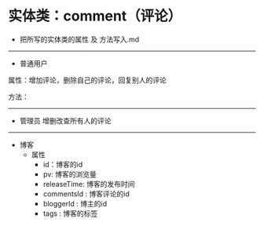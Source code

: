 # 实体类：comment（评论）
* 把所写的实体类的属性 及 方法写入.md
----
+ 普通用户

属性：增加评论，删除自己的评论，回复别人的评论

方法：

----

+ 管理员
增删改查所有人的评论

----
+ 博客
   + 属性
      - id：博客的id
      - pv: 博客的浏览量
      - releaseTime: 博客的发布时间
      - commentsId : 博客评论的id
      - bloggerId : 博主的id
      - tags : 博客的标签 